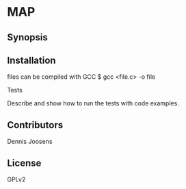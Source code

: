 # MAP

Synopsis
--------


Installation
------------
files can be compiled with GCC
$ gcc <file.c> -o file

Tests

Describe and show how to run the tests with code examples.

Contributors
------------
Dennis Joosens

License
-------
GPLv2